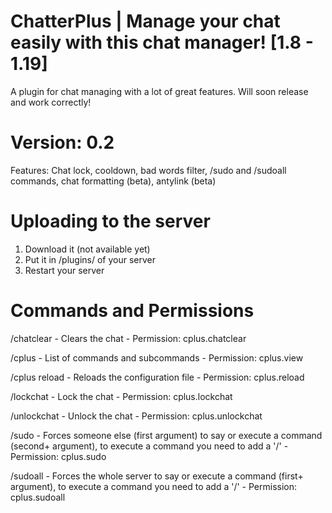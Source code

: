 # ChatterPlus | Manage your chat easily with this chat manager! [1.8 - 1.19]
A plugin for chat managing with a lot of great features. Will soon release and work correctly!

# Version: 0.2

Features: Chat lock, cooldown, bad words filter, /sudo and /sudoall commands, chat formatting (beta), antylink (beta)

# Uploading to the server

1. Download it (not available yet)
2. Put it in /plugins/ of your server
3. Restart your server

# Commands and Permissions

/chatclear - Clears the chat - Permission: cplus.chatclear

/cplus - List of commands and subcommands - Permission: cplus.view

/cplus reload - Reloads the configuration file - Permission: cplus.reload
    
/lockchat - Lock the chat - Permission: cplus.lockchat


/unlockchat - Unlock the chat - Permission: cplus.unlockchat

/sudo - Forces someone else (first argument) to say or execute a command (second+ argument), to execute a command you need to add a '/' - Permission: cplus.sudo

/sudoall - Forces the whole server to say or execute a command (first+ argument), to execute a command you need to add a '/' - Permission: cplus.sudoall
